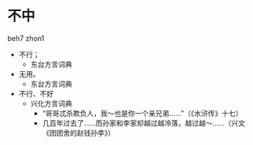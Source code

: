 # 不中
beh7 zhon1
+ 不行；
  * 东台方言词典
+ 无用。
  * 东台方言词典
+ 不行、不好
  * 兴化方言词典
    - “哥哥忒杀欺负人，我～也是你一个亲兄弟……”（《水浒传》十七）
    - 几百年过去了……而孙家和李家却越过越冷落，越过越～……（兴文《团团舍的赵钱孙李》）
